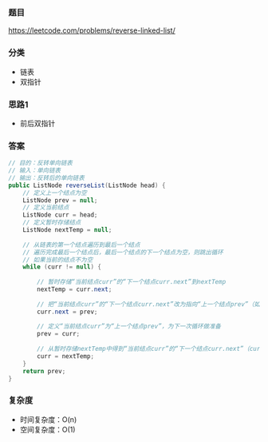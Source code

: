 ### 题目
https://leetcode.com/problems/reverse-linked-list/

### 分类
* 链表
* 双指针

### 思路1
* 前后双指针

### 答案
```java
// 目的：反转单向链表
// 输入：单向链表
// 输出：反转后的单向链表
public ListNode reverseList(ListNode head) {
    // 定义上一个结点为空
    ListNode prev = null;
    // 定义当前结点
    ListNode curr = head;
    // 定义暂时存储结点
    ListNode nextTemp = null;
    
    // 从链表的第一个结点遍历到最后一个结点
    // 遍历完成最后一个结点后，最后一个结点的下一个结点为空，则跳出循环
    // 如果当前的结点不为空
    while (curr != null) {
        
        // 暂时存储“当前结点curr”的“下一个结点curr.next”到nextTemp
        nextTemp = curr.next;
        
        // 把“当前结点curr”的“下一个结点curr.next”改为指向“上一个结点prev”（如果当前是第一个结点，反转后“上一个结点prev”是空）
        curr.next = prev;
        
        // 定义“当前结点curr”为“上一个结点prev”，为下一次循环做准备
        prev = curr;
        
        // 从暂时存储nextTemp中得到“当前结点curr”的“下一个结点curr.next”（curr = curr.next），为下一次循环做准备
        curr = nextTemp;
    }
    return prev;
}
```

### 复杂度
* 时间复杂度：O(n)
* 空间复杂度：O(1)
